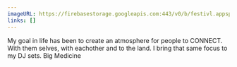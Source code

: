 ```yaml
---
imageURL: https://firebasestorage.googleapis.com:443/v0/b/festivl.appspot.com/o/userContent%2F76CA622B-A688-4D16-AA2C-13BC29458F95.png?alt=media&token=5e52746d-f71a-4567-ac4d-6260c4d44e9b
links: []
---
```

My goal in life has been to create an atmosphere for people to CONNECT. With them selves, with eachother and to the land. I bring that same focus to my DJ sets. Big Medicine 